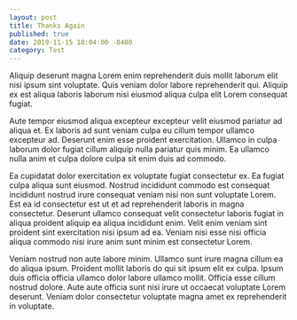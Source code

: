 ```yaml
---
layout: post
title: Thanks Again
published: true
date: 2019-11-15 18:04:00 -0400
category: Test
---
```


Aliquip deserunt magna Lorem enim reprehenderit duis mollit laborum elit nisi ipsum sint voluptate. Quis veniam dolor labore reprehenderit qui. Aliquip ex est aliqua laboris laborum nisi eiusmod aliqua culpa elit Lorem consequat fugiat.

Aute tempor eiusmod aliqua excepteur excepteur velit eiusmod pariatur ad aliqua et. Ex laboris ad sunt veniam culpa eu cillum tempor ullamco excepteur ad. Deserunt enim esse proident exercitation. Ullamco in culpa laborum dolor fugiat cillum aliquip nulla pariatur quis minim. Ea ullamco nulla anim et culpa dolore culpa sit enim duis ad commodo.

Ea cupidatat dolor exercitation ex voluptate fugiat consectetur ex. Ea fugiat culpa aliqua sunt eiusmod. Nostrud incididunt commodo est consequat incididunt nostrud irure consequat veniam nisi non sunt voluptate Lorem. Est ea id consectetur est ut et ad reprehenderit laboris in magna consectetur. Deserunt ullamco consequat velit consectetur laboris fugiat in aliqua proident aliquip ea aliqua incididunt enim. Velit enim veniam sint proident sint exercitation nisi ipsum ad ea. Veniam nisi esse nisi officia aliqua commodo nisi irure anim sunt minim est consectetur Lorem.

Veniam nostrud non aute labore minim. Ullamco sunt irure magna cillum ea do aliqua ipsum. Proident mollit laboris do qui sit ipsum elit ex culpa. Ipsum duis officia officia ullamco dolor labore ullamco mollit. Officia esse cillum nostrud dolore. Aute aute officia sunt nisi irure ut occaecat voluptate Lorem deserunt. Veniam dolor consectetur voluptate magna amet ex reprehenderit in voluptate.